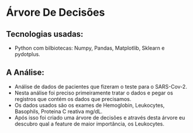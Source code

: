 # Árvore De Decisões
## Tecnologias usadas:
* Python com bilbiotecas: Numpy, Pandas, Matplotlib, Sklearn e pydotplus.

## A Análise:
* Análise de dados de pacientes que fizeram o teste para o SARS-Cov-2. 
* Nesta análise foi preciso primeiramente tratar o dados e pegar os registros que contém os dados que precisamos. 
* Os dados usados são os exames de Hemoglobin, Leukocytes, Basophils, Proteina C reativa mg/dL.  
* Após isso foi criado uma árvore de decisões e através desta árvore eu descubro qual a feature de maior importância, os Leukocytes. 
